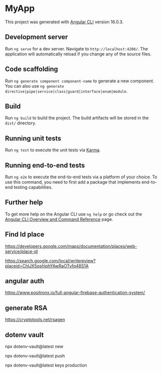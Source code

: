 # MyApp

This project was generated with [Angular CLI](https://github.com/angular/angular-cli) version 16.0.3.

## Development server

Run `ng serve` for a dev server. Navigate to `http://localhost:4200/`. The application will automatically reload if you change any of the source files.

## Code scaffolding

Run `ng generate component component-name` to generate a new component. You can also use `ng generate directive|pipe|service|class|guard|interface|enum|module`.

## Build

Run `ng build` to build the project. The build artifacts will be stored in the `dist/` directory.

## Running unit tests

Run `ng test` to execute the unit tests via [Karma](https://karma-runner.github.io).

## Running end-to-end tests

Run `ng e2e` to execute the end-to-end tests via a platform of your choice. To use this command, you need to first add a package that implements end-to-end testing capabilities.

## Further help

To get more help on the Angular CLI use `ng help` or go check out the [Angular CLI Overview and Command Reference](https://angular.io/cli) page.

## Find Id place
https://developers.google.com/maps/documentation/places/web-service/place-id

https://search.google.com/local/writereview?placeid=ChIJX5qshlphYAwRaOTvfq48S1A

## angular auth 
https://www.positronx.io/full-angular-firebase-authentication-system/


## generate RSA
https://cryptotools.net/rsagen

## dotenv vault

npx dotenv-vault@latest new

npx dotenv-vault@latest push

npx dotenv-vault@latest keys production

